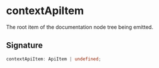 
# contextApiItem

The root item of the documentation node tree being emitted.

## Signature

```typescript
contextApiItem: ApiItem | undefined;
```
